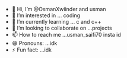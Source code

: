 - 👋 Hi, I’m @OsmanXwiinder and usman
- 👀 I’m interested in ... coding
- 🌱 I’m currently learning ... c and c++
- 💞️ I’m looking to collaborate on ...projects
- 📫 How to reach me ...usman_saifi70  insta id
- 😄 Pronouns: ...idk
- ⚡ Fun fact: ...idk

<!---
OsmanXwiinder/OsmanXwiinder is a ✨ special ✨ repository because its `README.md` (this file) appears on your GitHub profile.
You can click the Preview link to take a look at your changes.
--->

